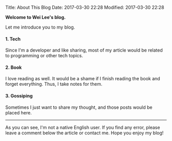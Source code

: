 Title: About This Blog
Date: 2017-03-30 22:28
Modified: 2017-03-30 22:28

**Welcome to Wei Lee's blog.**

Let me introduce you to my blog.

#### 1. Tech

Since I'm a developer and like sharing, most of my article would be related to programming or other tech topics.

#### 2. Book

I love reading as well.
It would be a shame if I finish reading the book and forget everything.
Thus, I take notes for them.

#### 3. Gossiping

Sometimes I just want to share my thought, and those posts would be placed here.

---

As you can see, I'm not a native English user.
If you find any error, please leave a comment below the article or contact me.
Hope you enjoy my blog!
